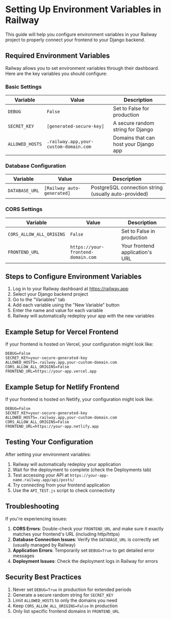 # Setting Up Environment Variables in Railway

This guide will help you configure environment variables in your Railway project to properly connect your frontend to your Django backend.

## Required Environment Variables

Railway allows you to set environment variables through their dashboard. Here are the key variables you should configure:

### Basic Settings

| Variable | Value | Description |
|----------|-------|-------------|
| `DEBUG` | `False` | Set to False for production |
| `SECRET_KEY` | `[generated-secure-key]` | A secure random string for Django |
| `ALLOWED_HOSTS` | `.railway.app,your-custom-domain.com` | Domains that can host your Django app |

### Database Configuration

| Variable | Value | Description |
|----------|-------|-------------|
| `DATABASE_URL` | `[Railway auto-generated]` | PostgreSQL connection string (usually auto-provided) |

### CORS Settings

| Variable | Value | Description |
|----------|-------|-------------|
| `CORS_ALLOW_ALL_ORIGINS` | `False` | Set to False in production |
| `FRONTEND_URL` | `https://your-frontend-domain.com` | Your frontend application's URL |

## Steps to Configure Environment Variables

1. Log in to your Railway dashboard at https://railway.app
2. Select your Django backend project
3. Go to the "Variables" tab
4. Add each variable using the "New Variable" button
5. Enter the name and value for each variable
6. Railway will automatically redeploy your app with the new variables

## Example Setup for Vercel Frontend

If your frontend is hosted on Vercel, your configuration might look like:

```
DEBUG=False
SECRET_KEY=your-secure-generated-key
ALLOWED_HOSTS=.railway.app,your-custom-domain.com
CORS_ALLOW_ALL_ORIGINS=False
FRONTEND_URL=https://your-app.vercel.app
```

## Example Setup for Netlify Frontend

If your frontend is hosted on Netlify, your configuration might look like:

```
DEBUG=False
SECRET_KEY=your-secure-generated-key
ALLOWED_HOSTS=.railway.app,your-custom-domain.com
CORS_ALLOW_ALL_ORIGINS=False
FRONTEND_URL=https://your-app.netlify.app
```

## Testing Your Configuration

After setting your environment variables:

1. Railway will automatically redeploy your application
2. Wait for the deployment to complete (check the Deployments tab)
3. Test accessing your API at `https://your-app-name.railway.app/api/posts/`
4. Try connecting from your frontend application
5. Use the `API_TEST.js` script to check connectivity

## Troubleshooting

If you're experiencing issues:

1. **CORS Errors**: Double-check your `FRONTEND_URL` and make sure it exactly matches your frontend's URL (including http/https)
2. **Database Connection Issues**: Verify the `DATABASE_URL` is correctly set (usually managed by Railway)
3. **Application Errors**: Temporarily set `DEBUG=True` to get detailed error messages
4. **Deployment Issues**: Check the deployment logs in Railway for errors

## Security Best Practices

1. Never set `DEBUG=True` in production for extended periods
2. Generate a secure random string for `SECRET_KEY`
3. Limit `ALLOWED_HOSTS` to only the domains you need
4. Keep `CORS_ALLOW_ALL_ORIGINS=False` in production
5. Only list specific frontend domains in `FRONTEND_URL` 
